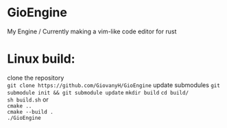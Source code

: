 # GioEngine
My Engine / Currently making a vim-like code editor for rust  

# Linux build:
clone the repository  
`git clone https://github.com/GiovanyH/GioEngine`
update submodules
`git submodule init && git submodule update`
`mkdir build`
`cd build/`  
`sh build.sh` or  
`cmake ..`  
`cmake --build .`  
`./GioEngine`  
